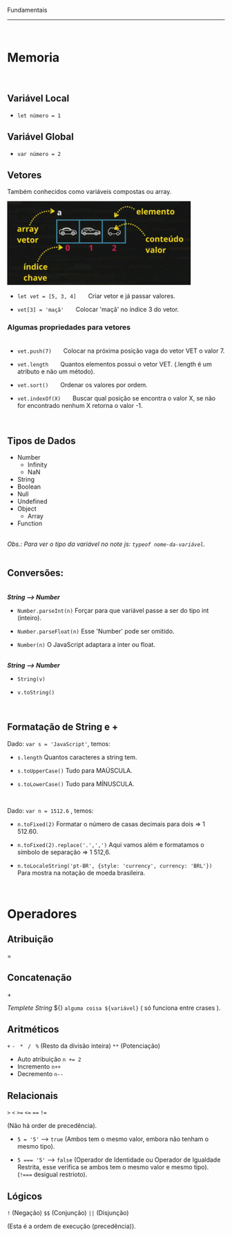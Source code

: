 Fundamentais
***
<br/>
 
# Memoria

<br/>

## Variável Local
* `let número = 1`

## Variável Global
* `var número = 2`  

## Vetores

Também conhecidos como variáveis compostas ou array.

<img src="../mais/imagens/vetor.gif" width="425">   

* `let vet = [5, 3, 4]`   &nbsp; &nbsp; &nbsp; Criar vetor e já passar valores.  

* `vet[3] = 'maçã'` &nbsp; &nbsp; &nbsp; Colocar 'maçã' no índice 3 do vetor.

### Algumas propriedades para vetores <br/><br/>

* `vet.push(7)` &nbsp; &nbsp; &nbsp; Colocar na próxima posição vaga do vetor VET o valor 7.

* `vet.length` &nbsp; &nbsp; &nbsp; Quantos elementos possui o vetor VET. (.length é um atributo e não um método).

* `vet.sort()` &nbsp; &nbsp; &nbsp; Ordenar os valores por ordem.

* `vet.indexOf(X)` &nbsp; &nbsp; &nbsp; Buscar qual posição se encontra o valor X, se não for encontrado nenhum X retorna o valor -1.

<br/>

## Tipos de Dados

* Number        
   - Infinity
   - NaN
* String
* Boolean
* Null
* Undefined
* Object
   - Array
* Function

<br/>_Obs.: Para ver o tipo da variável no note js: `typeof nome-da-variável`._<br/><br/>  

## Conversões:

<br/>**_String  -->  Number_**   

* `Number.parseInt(n)`        Forçar para que variável passe a ser do tipo int (inteiro).  

* `Number.parseFloat(n)`      Esse 'Number' pode ser omitido.  

* `Number(n)`                 O JavaScript adaptara a inter ou float.   

<br/>**_String  -->  Number_**

* `String(v)`  

* `v.toString()`

<br/>

## Formatação de String e +  

Dado: `var s = 'JavaScript'`, temos:

* `s.length`      Quantos caracteres a string tem.  

* `s.toUpperCase()`       Tudo para MAÚSCULA.  

* `s.toLowerCase()`       Tudo para MÍNUSCULA.  

<br/>

Dado: `var n = 1512.6` , temos:

* `n.toFixed(2)`      Formatar o número de casas decimais para dois => 1 512.60.  

* `n.toFixed(2).replace('.',',')`        Aqui vamos além e formatamos o símbolo de separação => 1 512,6.

* `n.toLocaleString('pt-BR', {style: 'currency', currency: 'BRL'})`       Para mostra na notação de moeda brasileira.


<br/>

# Operadores

## Atribuição

=

## Concatenação

\+

_Templete String_ ${}   ``alguma coisa ${variável}`` ( só funciona entre crases ).

## Aritméticos

`+` `-` ` *` ` /` ` %` (Resto da divisão inteira) `**` (Potenciação)

* Auto atribuição      `n += 2`  
* Incremento        `n++`  
* Decremento        `n--`

## Relacionais

`>` `<` `>=` `<=` `==` `!=`   

(Não há order de precedência). 

* `5 = '5'` -->  `true`      (Ambos tem o mesmo valor, embora não tenham o mesmo tipo).

* `5 === '5'`  -->  `false`     (Operador de Identidade ou Operador de Igualdade Restrita, esse verifica se ambos tem o mesmo valor e mesmo tipo). (`!===` desigual restrioto).

## Lógicos

`!` (Negação) `$$` (Conjunção) `||` (Disjunção) 

(Esta é a ordem de execução (precedência)).
